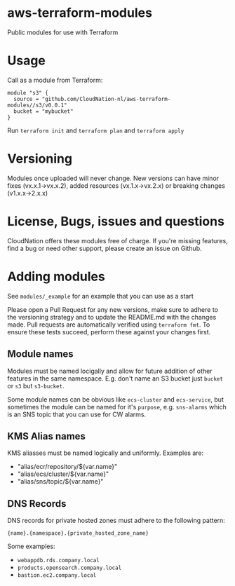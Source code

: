 # aws-terraform-modules
Public modules for use with Terraform

# Usage

Call as a module from Terraform: 

```
module "s3" {
  source = "github.com/CloudNation-nl/aws-terraform-modules//s3/v0.0.1"
  bucket = "mybucket"
}
```

Run `terraform init` and `terraform plan` and `terraform apply`

# Versioning

Modules once uploaded will never change. New versions can have minor fixes (vx.x.1->vx.x.2), added resources (vx.1.x->vx.2.x) or breaking changes (v1.x.x->2.x.x)

# License, Bugs, issues and questions

CloudNation offers these modules free of charge. If you're missing features, find a bug or need other support, please create an issue on Github.

# Adding modules

See `modules/_example` for an example that you can use as a start

Please open a Pull Request for any new versions, make sure to adhere to the versioning strategy and to update the README.md with the changes made. Pull requests are automatically verified using `terraform fmt`. To ensure these tests succeed, perform these against your changes first.

## Module names

Modules must be named locigally and allow for future addition of other features in the same namespace. E.g. don't name an S3 bucket just `bucket` or `s3` but `s3-bucket`.

Some module names can be obvious like `ecs-cluster` and `ecs-service`, but sometimes the module can be named for it's `purpose`, e.g. `sns-alarms` which is an SNS topic that you can use for CW alarms.

## KMS Alias names

KMS aliasses must be named logically and uniformly. Examples are:

- "alias/ecr/repository/${var.name}"
- "alias/ecs/cluster/${var.name}"
- "alias/sns/topic/${var.name}"

## DNS Records

DNS records for private hosted zones must adhere to the following pattern:

`{name}.{namespace}.{private_hosted_zone_name}`

Some examples:

- `webappdb.rds.company.local`
- `products.opensearch.company.local`
- `bastion.ec2.company.local`